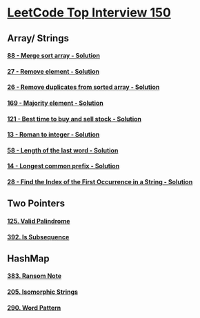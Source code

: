 # [LeetCode Top Interview 150](https://leetcode.com/studyplan/top-interview-150/)

## Array/ Strings
#### [88 - Merge sort array - Solution](0088-merge-sorted-array/)
#### [27 - Remove element - Solution](0027-remove-element/)
#### [26 - Remove duplicates from sorted array - Solution](0026-remove-duplicates-from-sorted-array/)
#### [169 - Majority element - Solution](0169-majority-element/)
#### [121 - Best time to buy and sell stock - Solution](0121-best-time-to-buy-and-sell-stock/)
#### [13 - Roman to integer - Solution](0013-roman-to-integer/)
#### [58 - Length of the last word - Solution](0058-length-of-the-last-word/)
#### [14 - Longest common prefix - Solution](0014-longest-common-prefix/)
#### [28 - Find the Index of the First Occurrence in a String - Solution](0028-find-the-index-of-the-first-occurrence-in-a-string/)

## Two Pointers
#### [125. Valid Palindrome](0125-valid-palindrome/)
#### [392. Is Subsequence](0392-is-subsequence/)

## HashMap
#### [383. Ransom Note](0383-ransom-note/)
#### [205. Isomorphic Strings](0205-isomorphic-strings/)
#### [290. Word Pattern](0290-word-pattern/)